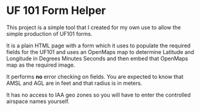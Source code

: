 # UF 101 Form Helper

This project is a simple tool that I created for my own use to allow the simple production of UF101 forms.

It is a plain HTML page with a form which it uses to populate the required fields for the UF101 and uses an OpenMaps map to determine Latitude and Longitude in Degrees Minutes Seconds and then embed that OpenMaps map as the required image.

It performs **no** error checking on fields. You are expected to know that AMSL and AGL are in feet and that radius is in meters.

It has no access to IAA geo zones so you will have to enter the controlled airspace names yourself.